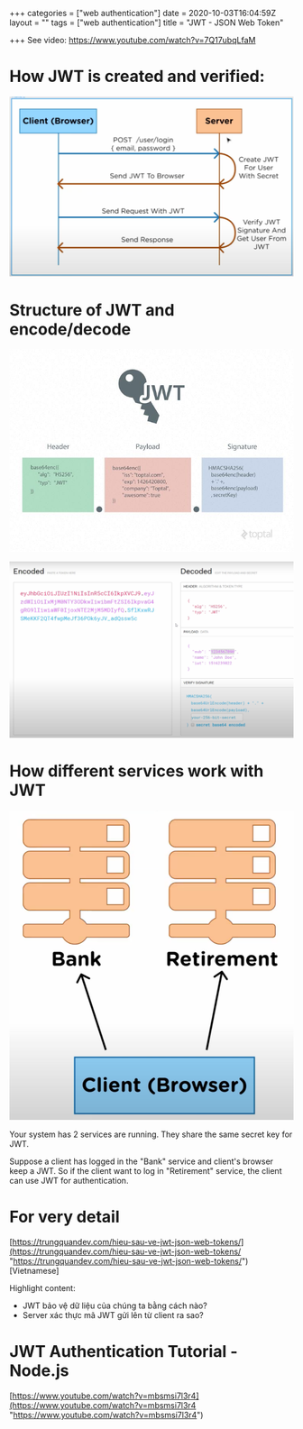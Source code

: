 +++
categories = ["web authentication"]
date = 2020-10-03T16:04:59Z
layout = ""
tags = ["web authentication"]
title = "JWT - JSON Web Token"

+++
See video: https://www.youtube.com/watch?v=7Q17ubqLfaM

# How JWT is created and verified:

![](/static/uploads/2020-10-03-22-35-04.png)

# Structure of JWT and encode/decode

![](/static/uploads/2020-10-03-23-10-31.png)

![](/static/uploads/2020-10-03-22-36-57.png)

# How different services work with JWT

![](/static/uploads/2020-10-03-22-38-55.png)

Your system has 2 services are running. They share the same secret key for JWT.

Suppose a client has logged in the "Bank" service and client's browser keep a JWT. So if the client want to log in "Retirement" service, the client can use JWT for authentication.

# For very detail

[https://trungquandev.com/hieu-sau-ve-jwt-json-web-tokens/](https://trungquandev.com/hieu-sau-ve-jwt-json-web-tokens/ "https://trungquandev.com/hieu-sau-ve-jwt-json-web-tokens/") \[Vietnamese\]

Highlight content:

* JWT bảo vệ dữ liệu của chúng ta bằng cách nào?
* Server xác thực mã JWT gửi lên từ client ra sao?

# JWT Authentication Tutorial - Node.js

[https://www.youtube.com/watch?v=mbsmsi7l3r4](https://www.youtube.com/watch?v=mbsmsi7l3r4 "https://www.youtube.com/watch?v=mbsmsi7l3r4")